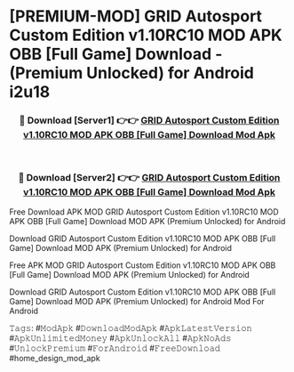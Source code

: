 # [PREMIUM-MOD] GRID Autosport Custom Edition v1.10RC10 MOD APK OBB [Full Game] Download - (Premium Unlocked) for Android i2u18



<div align="center">
<h3>🔴 Download [Server1] 👉👉 <a href="https://momento.my/?title=GRID_Autosport_Custom_Edition_v1.10RC10_MOD_APK_OBB_[Full_Game]_Download">GRID Autosport Custom Edition v1.10RC10 MOD APK OBB [Full Game] Download Mod Apk</a></h3><br>

<h3>🔴 Download [Server2] 👉👉 <a href="https://momento.my/?title=GRID_Autosport_Custom_Edition_v1.10RC10_MOD_APK_OBB_[Full_Game]_Download">GRID Autosport Custom Edition v1.10RC10 MOD APK OBB [Full Game] Download Mod Apk</a></h3>
</div>



Free Download APK MOD GRID Autosport Custom Edition v1.10RC10 MOD APK OBB [Full Game] Download MOD APK (Premium Unlocked) for Android

Download GRID Autosport Custom Edition v1.10RC10 MOD APK OBB [Full Game] Download MOD APK (Premium Unlocked) for Android

Free APK MOD GRID Autosport Custom Edition v1.10RC10 MOD APK OBB [Full Game] Download MOD APK (Premium Unlocked) for Android

Download GRID Autosport Custom Edition v1.10RC10 MOD APK OBB [Full Game] Download MOD APK (Premium Unlocked) for Android Mod For Android

𝚃𝚊𝚐𝚜: #𝙼𝚘𝚍𝙰𝚙𝚔 #𝙳𝚘𝚠𝚗𝚕𝚘𝚊𝚍𝙼𝚘𝚍𝙰𝚙𝚔 #𝙰𝚙𝚔𝙻𝚊𝚝𝚎𝚜𝚝𝚅𝚎𝚛𝚜𝚒𝚘𝚗 #𝙰𝚙𝚔𝚄𝚗𝚕𝚒𝚖𝚒𝚝𝚎𝚍𝙼𝚘𝚗𝚎𝚢 #𝙰𝚙𝚔𝚄𝚗𝚕𝚘𝚌𝚔𝙰𝚕𝚕 #𝙰𝚙𝚔𝙽𝚘𝙰𝚍𝚜 #𝚄𝚗𝚕𝚘𝚌𝚔𝙿𝚛𝚎𝚖𝚒𝚞𝚖 #𝙵𝚘𝚛𝙰𝚗𝚍𝚛𝚘𝚒𝚍 #𝙵𝚛𝚎𝚎𝙳𝚘𝚠𝚗𝚕𝚘𝚊𝚍 #home_design_mod_apk
